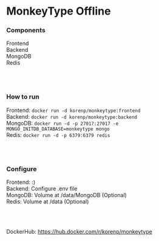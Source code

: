 # MonkeyType Offline

### Components
Frontend \
Backend \
MongoDB \
Redis

<br />
<br />

### How to run
Frontend: `docker run -d korenp/monkeytype:frontend` \
Backend: `docker run -d korenp/monkeytype:backend` \
MongoDB: `docker run -d -p 27017:27017 -e MONGO_INITDB_DATABASE=monkeytype mongo` \
Redis: `docker run -d -p 6379:6379 redis`

<br />
<br />

### Configure
Frontend: :) \
Backend: Configure .env file \
MongoDB: Volume at /data/MongoDB (Optional) \
Redis: Volume at /data (Optional)

<br />
<br />

DockerHub: https://hub.docker.com/r/korenp/monkeytype
